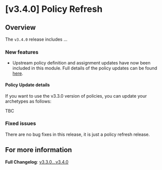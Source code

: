 # [v3.4.0] Policy Refresh
## Overview
The `v3.4.0` release includes ...
### New features
- Upstream policy definition and assignment updates have now been included in this module. Full details of the policy updates can be found [here](https://github.com/Azure/Enterprise-Scale/wiki/Whats-new#april-2023).

#### Policy Update details
If you want to use the v3.3.0 version of policies, you can update your archetypes as follows:

TBC

### Fixed issues

There are no bug fixes in this release, it is just a policy refresh release.


## For more information

**Full Changelog**: [v3.3.0...v3.4.0](https://github.com/Azure/terraform-azurerm-caf-enterprise-scale/compare/v3.3.0...v3.4.0)
